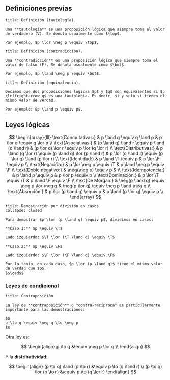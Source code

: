 ## Definiciones previas

```ad-definition
title: Definición (tautología).

Una **tautología** es una proposición lógica que siempre toma el valor de verdadero (V). Se denota usualmente como $\top$.

Por ejemplo, $p \lor \neg p \equiv \top$.

```

```ad-definition
title: Definición (contradicción).

Una **contradicción** es una proposición lógica que siempre toma el valor de falso (F). Se denota usualmente como $\bot$.

Por ejemplo, $p \land \neg p \equiv \bot$.

```

```ad-definition
title: Definición (equivalencia).

Decimos que dos proposiciones lógicas $p$ y $q$ son equivalentes si $p \leftrightarrow q$ es una tautología. Es decir, si y solo si tienen el mismo valor de verdad.

Por ejemplo: $p \land p \equiv p$.

```

## Leyes lógicas

$$
\begin{array}{lll}
	\text{Conmutativas:}
		& p \land q \equiv q \land p
		& p \lor q \equiv q \lor p \\
	\text{Asociativas:}
		& (p \land q) \land r \equiv p \land (q \land r)
		& (p \lor q) \lor r \equiv p \lor (q \lor r) \\
	\text{Distributivas:}
		& p \land (q \lor r) \equiv (p \land q) \lor (p \land r)
		& p \lor (q \land r) \equiv (p \lor q) \land (p \lor r) \\
	\text{Identidad:}
		& p \land \T \equiv p
		& p \lor \F \equiv p \\
	\text{Negación:}
		& p \lor \neg p \equiv \T
		& p \land \neg p \equiv \F \\
	\text{Doble negativo:}
		& \neg(\neg p) \equiv p
		& \\
	\text{Idempotencia:}
		& p \land p \equiv p
		& p \lor p \equiv p \\
	\text{Dominación:}
		& p \lor \T \equiv \T
		& p \land \F \equiv \F \\
	\text{De Morgan:}
		& \neg(p \land q) \equiv \neg p \lor \neg q
		& \neg(p \lor q) \equiv \neg p \land \neg q \\
	\text{Absorción:}
		& p \lor (p \land q) \equiv p
		& p \land (p \lor q) \equiv p \\
\end{array}
$$

```ad-proof
title: Demostración por división en casos
collapse: closed

Para demostrar $p \lor (p \land q) \equiv p$, dividimos en casos:

**Caso 1:** $p \equiv \T$

Lado izquierdo: $\T \lor (\T \land q) \equiv \T$

**Caso 2:** $p \equiv \F$

Lado izquierdo: $\F \lor (\F \land q) \equiv \F$

Por lo tanto, en cada caso, $p \lor (p \land q)$ tiene el mismo valor de verdad que $p$.
$$\qed$$

```

### Leyes de condicional

```ad-important
title: Contraposición

La ley de **contraposición** o "contra-recíproca" es particularmente importante para las demostraciones:

$$
p \to q \equiv \neg q \to \neg p
$$

```

Otra ley es:

$$
\begin{align}
p \to q &\equiv \neg p \lor q \\
\end{align}
$$

Y la **distributividad**:

$$
\begin{align}
(p \to q) \land (p \to r) &\equiv p \to (q \land r) \\
(p \to q) \lor (p \to r) &\equiv p \to (q \lor r)
\end{align}
$$
